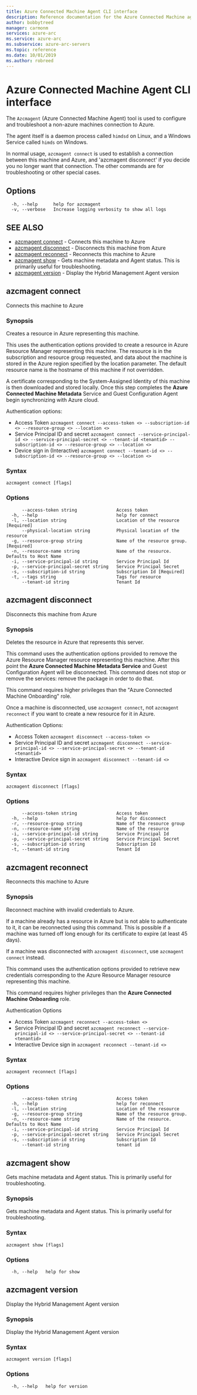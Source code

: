 ```yaml
---
title: Azure Connected Machine Agent CLI interface
description: Reference documentation for the Azure Connected Machine agent CLI
author: bobbytreed
manager: carmonm
services: azure-arc
ms.service: azure-arc
ms.subservice: azure-arc-servers
ms.topic: reference
ms.date: 10/01/2019
ms.author: robreed
---
```

# Azure Connected Machine Agent CLI interface

The `Azcmagent` (Azure Connected Machine Agent) tool is used to configure and troubleshoot a non-azure machines connection to Azure.

The agent itself is a daemon process called `himdsd` on Linux, and a Windows Service called `himds` on Windows.

In normal usage, `azcmagent connect` is used to establish a connection between this machine and Azure, and
'azcmagent disconnect' if you decide you no longer want that connection. The other commands are for troubleshooting
or other special cases.

## Options

```none
  -h, --help      help for azcmagent
  -v, --verbose   Increase logging verbosity to show all logs
```

## SEE ALSO

* [azcmagent connect](#azcmagent-connect) - Connects this machine to Azure
* [azcmagent disconnect](#azcmagent-disconnect) - Disconnects this machine from Azure
* [azcmagent reconnect](#azcmagent-reconnect) - Reconnects this machine to Azure
* [azcmagent show](#azcmagent-show) - Gets machine metadata and Agent status. This is primarily useful for troubleshooting.
* [azcmagent version](#azcmagent-version) - Display the Hybrid Management Agent version

## azcmagent connect

Connects this machine to Azure

### Synopsis

Creates a resource in Azure representing this machine.

This uses the authentication options provided to create a resource in Azure Resource Manager
representing this machine. The resource is in the subscription and resource group requested,
and data about the machine is stored in the Azure region specified by the location parameter.
The default resource name is the hostname of this machine if not overridden.

A certificate corresponding to the System-Assigned Identity of this machine is then downloaded
and stored locally. Once this step completes the **Azure Connected Machine Metadata** Service and Guest
Configuration Agent begin synchronizing with Azure cloud.

Authentication options:

* Access Token
 `azcmagent connect --access-token <> --subscription-id <> --resource-group <> --location <>`
* Service Principal ID and secret 
 `azcmagent connect --service-principal-id <> --service-principal-secret <> --tenant-id <tenantid> --subscription-id <> --resource-group <> --location <>`
* Device sign in (Interactive)
 `azcmagent connect --tenant-id <> --subscription-id <> --resource-group <> --location <>`

### Syntax

```none
azcmagent connect [flags]
```

### Options

```none
      --access-token string               Access token
  -h, --help                              help for connect
  -l, --location string                   Location of the resource [Required]
      --physical-location string          Physical location of the resource
  -g, --resource-group string             Name of the resource group. [Required]
  -n, --resource-name string              Name of the resource. Defaults to Host Name
  -i, --service-principal-id string       Service Principal Id
  -p, --service-principal-secret string   Service Principal Secret
  -s, --subscription-id string            Subscription Id [Required]
  -t, --tags string                       Tags for resource
      --tenant-id string                  Tenant Id
```

## azcmagent disconnect

Disconnects this machine from Azure

### Synopsis

Deletes the resource in Azure that represents this server.

This command uses the authentication options provided to remove the Azure Resource Manager
resource representing this machine. After this point the **Azure Connected Machine Metadata Service**
and Guest Configuration Agent will be disconnected. This command does not stop or remove
the services: remove the package in order to do that.

This command requires higher privileges than the "Azure Connected Machine Onboarding" role.

Once a machine is disconnected, use `azcmagent connect`, not `azcmagent reconnect` if you want to create
a new resource for it in Azure.

Authentication Options:

* Access Token
 `azcmagent disconnect --access-token <>`
* Service Principal ID and secret
 `azcmagent disconnect --service-principal-id <> --service-principal-secret <> --tenant-id <tenantid>`
* Interactive Device sign in
 `azcmagent disconnect --tenant-id <>`

### Syntax

```none
azcmagent disconnect [flags]
```

### Options

```none
      --access-token string               Access token
  -h, --help                              help for disconnect
  -r, --resource-group string             Name of the resource group
  -n, --resource-name string              Name of the resource
  -i, --service-principal-id string       Service Principal Id
  -p, --service-principal-secret string   Service Principal Secret
  -s, --subscription-id string            Subscription Id
  -t, --tenant-id string                  Tenant Id
```

## azcmagent reconnect

Reconnects this machine to Azure

### Synopsis

Reconnect machine with invalid credentials to Azure.

If a machine already has a resource in Azure but is not able to authenticate to it, it can
be reconnected using this command. This is possible if a machine was turned off long enough
for its certificate to expire (at least 45 days).

If a machine was disconnected with `azcmagent disconnect`, use `azcmagent connect` instead.

This command uses the authentication options provided to retrieve new credentials corresponding
to the Azure Resource Manager resource representing this machine.

This command requires higher privileges than the **Azure Connected Machine Onboarding** role.

Authentication Options

* Access Token
 `azcmagent reconnect --access-token <>`
* Service Principal ID and secret
 `azcmagent reconnect --service-principal-id <> --service-principal-secret <> --tenant-id <tenantid>`
* Interactive Device sign in
 `azcmagent reconnect --tenant-id <>`

### Syntax

```none
azcmagent reconnect [flags]
```

### Options

```none
      --access-token string               Access token
  -h, --help                              help for reconnect
  -l, --location string                   Location of the resource
  -g, --resource-group string             Name of the resource group.
  -n, --resource-name string              Name of the resource. Defaults to Host Name
  -i, --service-principal-id string       Service Principal Id
  -p, --service-principal-secret string   Service Principal Secret
  -s, --subscription-id string            Subscription Id
      --tenant-id string                  tenant id
```

## azcmagent show

Gets machine metadata and Agent status. This is primarily useful for troubleshooting.

### Synopsis

Gets machine metadata and Agent status. This is primarily useful for troubleshooting.


### Syntax

```
azcmagent show [flags]
```

### Options

```
  -h, --help   help for show
```

## azcmagent version

Display the Hybrid Management Agent version

### Synopsis

Display the Hybrid Management Agent version

### Syntax

```none
azcmagent version [flags]
```

### Options

```none
  -h, --help   help for version
```
